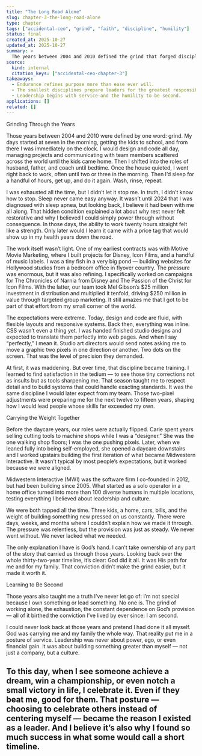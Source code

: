 ```yaml
---
title: "The Long Road Alone"
slug: chapter-3-the-long-road-alone
type: chapter
tags: ["accidental-ceo", "grind", "faith", "discipline", "humility"]
status: final
created_at: 2025-10-27
updated_at: 2025-10-27
summary: >
  The years between 2004 and 2010 defined the grind that forged discipline, humility, and faith. Through exhaustion, precision, and dependence on God’s provision, the foundation for servant leadership began to take shape.
source:
  kind: internal
  citation_keys: ["accidental-ceo-chapter-3"]
takeaways:
  - Endurance refines purpose more than ease ever will.
  - The smallest disciplines prepare leaders for the greatest responsibilities.
  - Leadership begins with service—and the humility to be second.
applications: []
related: []
---
```


Grinding Through the Years

Those years between 2004 and 2010 were defined by one word: grind. My days started at seven in the morning, getting the kids to school, and from there I was immediately on the clock. I would design and code all day, managing projects and communicating with team members scattered across the world until the kids came home. Then I shifted into the roles of husband, father, and coach until bedtime. Once the house quieted, I went right back to work, often until two or three in the morning. Then I’d sleep for a handful of hours, get up, and do it again. Wash, rinse, repeat.

I was exhausted all the time, but I didn’t let it stop me. In truth, I didn’t know how to stop. Sleep never came easy anyway. It wasn’t until 2024 that I was diagnosed with sleep apnea, but looking back, I believe it had been with me all along. That hidden condition explained a lot about why rest never felt restorative and why I believed I could simply power through without consequence. In those days, the ability to work twenty hours straight felt like a strength. Only later would I learn it came with a price tag that would show up in my health years down the road.

The work itself wasn’t light. One of my earliest contracts was with Motive Movie Marketing, where I built projects for Disney, Icon Films, and a handful of music labels. I was a tiny fish in a very big pond — building websites for Hollywood studios from a bedroom office in flyover country. The pressure was enormous, but it was also refining. I specifically worked on campaigns for The Chronicles of Narnia from Disney and The Passion of the Christ for Icon Films. With the latter, our team took Mel Gibson’s $25 million investment in distribution and multiplied it tenfold, driving $250 million in value through targeted group marketing. It still amazes me that I got to be part of that effort from my small corner of the world.

The expectations were extreme. Today, design and code are fluid, with flexible layouts and responsive systems. Back then, everything was inline. CSS wasn’t even a thing yet. I was handed finished studio designs and expected to translate them perfectly into web pages. And when I say “perfectly,” I mean it. Studio art directors would send notes asking me to move a graphic two pixels in one direction or another. Two dots on the screen. That was the level of precision they demanded.

At first, it was maddening. But over time, that discipline became training. I learned to find satisfaction in the tedium — to see those tiny corrections not as insults but as tools sharpening me. That season taught me to respect detail and to build systems that could handle exacting standards. It was the same discipline I would later expect from my team. Those two-pixel adjustments were preparing me for the next twelve to fifteen years, shaping how I would lead people whose skills far exceeded my own.

Carrying the Weight Together

Before the daycare years, our roles were actually flipped. Carie spent years selling cutting tools to machine shops while I was a “designer.” She was the one walking shop floors; I was the one pushing pixels. Later, when we leaned fully into being self-employed, she opened a daycare downstairs and I worked upstairs building the first iteration of what became Midwestern Interactive. It wasn’t typical by most people’s expectations, but it worked because we were aligned.

Midwestern Interactive (MWI) was the software firm I co-founded in 2012, but had been building since 2005. What started as a solo operator in a home office turned into more than 100 diverse humans in multiple locations, testing everything I believed about leadership and culture.

We were both tapped all the time. Three kids, a home, cars, bills, and the weight of building something new pressed on us constantly. There were days, weeks, and months where I couldn’t explain how we made it through. The pressure was relentless, but the provision was just as steady. We never went without. We never lacked what we needed.

The only explanation I have is God’s hand. I can’t take ownership of any part of the story that carried us through those years. Looking back over the whole thirty-two-year timeline, it’s clear: God did it all. It was His path for me and for my family. That conviction didn’t make the grind easier, but it made it worth it.

Learning to Be Second

Those years also taught me a truth I’ve never let go of: I’m not special because I own something or lead something. No one is. The grind of working alone, the exhaustion, the constant dependence on God’s provision — all of it birthed the conviction I’ve lived by ever since: I am second.

I could never look back at those years and pretend I had done it all myself. God was carrying me and my family the whole way. That reality put me in a posture of service. Leadership was never about power, ego, or even financial gain. It was about building something greater than myself — not just a company, but a culture.

To this day, when I see someone achieve a dream, win a championship, or even notch a small victory in life, I celebrate it. Even if they beat me, good for them. That posture — choosing to celebrate others instead of centering myself — became the reason I existed as a leader. And I believe it’s also why I found so much success in what some would call a short timeline.
---

